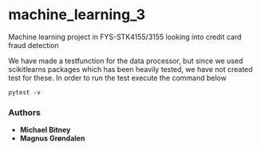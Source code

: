 # machine_learning_3
Machine learning project in FYS-STK4155/3155 looking into credit card fraud detection







We have made a testfunction for the data processor, but since we used scikitlearns packages which has been heavily tested, we have not created test for these.
In order to run the test execute the command below
```
pytest -v
```




### Authors

* **Michael Bitney**
* **Magnus Grøndalen**
